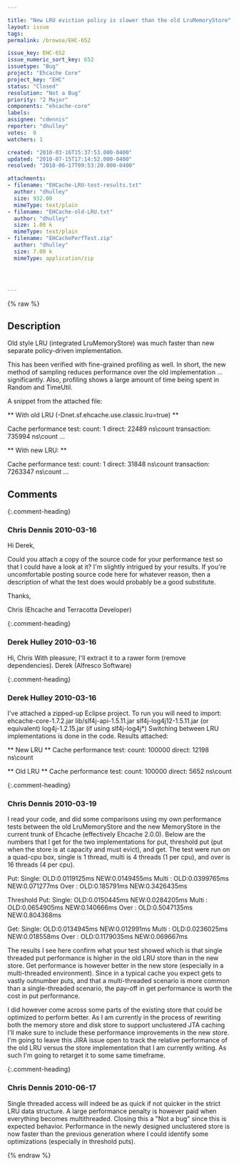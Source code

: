 ```yaml
---

title: "New LRU eviction policy is slower than the old LruMemoryStore"
layout: issue
tags: 
permalink: /browse/EHC-652

issue_key: EHC-652
issue_numeric_sort_key: 652
issuetype: "Bug"
project: "Ehcache Core"
project_key: "EHC"
status: "Closed"
resolution: "Not a Bug"
priority: "2 Major"
components: "ehcache-core"
labels: 
assignee: "cdennis"
reporter: "dhulley"
votes:  0
watchers: 1

created: "2010-03-16T15:37:53.000-0400"
updated: "2010-07-15T17:14:52.000-0400"
resolved: "2010-06-17T09:53:20.000-0400"

attachments:
- filename: "EHCache-LRU-test-results.txt"
  author: "dhulley"
  size: 932.00
  mimeType: text/plain
- filename: "EHCache-old-LRU.txt"
  author: "dhulley"
  size: 1.00 k
  mimeType: text/plain
- filename: "EHCachePerfTest.zip"
  author: "dhulley"
  size: 7.00 k
  mimeType: application/zip




---
```


{% raw %}

## Description

<div markdown="1" class="description">

Old style LRU (integrated LruMemoryStore) was much faster than new separate policy-driven implementation.

This has been verified with fine-grained profiling as well.  In short, the new method of sampling reduces performance over the old implementation ... significantly.  Also, profiling shows a large amount of time being spent in Random and TimeUtil.

A snippet from the attached file:

\*\* With old LRU (-Dnet.sf.ehcache.use.classic.lru=true) \*\*

Cache performance test: 
   count: 1
   direct: 22489 ns\count 
   transaction: 735994 ns\count
...

\*\* With new LRU: \*\*

Cache performance test: 
   count: 1
   direct: 31848 ns\count 
   transaction: 7263347 ns\count
...

</div>

## Comments


{:.comment-heading}
### **Chris Dennis** <span class="date">2010-03-16</span>

<div markdown="1" class="comment">

Hi Derek,

Could you attach a copy of the source code for your performance test so that I could have a look at it?  I'm slightly intrigued by your results.  If you're uncomfortable posting source code here for whatever reason, then a description of what the test does would probably be a good substitute.

Thanks,

Chris 
(Ehcache and Terracotta Developer)

</div>


{:.comment-heading}
### **Derek Hulley** <span class="date">2010-03-16</span>

<div markdown="1" class="comment">

Hi, Chris
With pleasure; I'll extract it to a rawer form (remove dependencies).
Derek
(Alfresco Software)

</div>


{:.comment-heading}
### **Derek Hulley** <span class="date">2010-03-16</span>

<div markdown="1" class="comment">

I've attached a zipped-up Eclipse project.  To run you will need to import:
	ehcache-core-1.7.2.jar
	lib/slf4j-api-1.5.11.jar
	slf4j-log4j12-1.5.11.jar (or equivalent)
	log4j-1.2.15.jar (if using slf4j-log4j\*)
Switching between LRU implementations is done in the code.  Results attached:

\*\* New LRU \*\*
Cache performance test: 
   count: 100000
   direct: 12198 ns\count

\*\* Old LRU \*\*
Cache performance test: 
   count: 100000
   direct: 5652 ns\count



</div>


{:.comment-heading}
### **Chris Dennis** <span class="date">2010-03-19</span>

<div markdown="1" class="comment">

I read your code, and did some comparisons using my own performance tests between the old LruMemoryStore and the new MemoryStore in the current trunk of Ehcache (effectively Ehcache 2.0.0).  Below are the numbers that I get for the two implementations for put, threshold put (put when the store is at capacity and must evict), and get.  The test were run on a quad-cpu box, single is 1 thread, multi is 4 threads (1 per cpu), and over is 16 threads (4 per cpu).

Put:
Single: OLD:0.0119125ms	NEW:0.0149455ms
Multi : OLD:0.0399765ms	NEW:0.071277ms
Over  : OLD:0.185791ms		NEW:0.3426435ms

Threshold Put:
Single: OLD:0.0150445ms	NEW:0.0284205ms
Multi : OLD:0.0654905ms	NEW:0.140666ms
Over  : OLD:0.5047135ms	NEW:0.804368ms

Get:
Single: OLD:0.0134945ms	NEW:0.012991ms
Multi : OLD:0.0236025ms	NEW:0.018558ms
Over  : OLD:0.1179035ms	NEW:0.069667ms

The results I see here confirm what your test showed which is that single threaded put performance is higher in the old LRU store than in the new store.  Get performance is however better in the new store (especially in a multi-threaded environment).  Since in a typical cache you expect gets to vastly outnumber puts, and that a multi-threaded scenario is more common than a single-threaded scenario, the pay-off in get performance is worth the cost in put performance.

I did however come across some parts of the existing store that could be optimized to perform better.  As I am currently in the process of rewriting both the memory store and disk store to support unclustered JTA caching I'll make sure to include these performance improvements in the new store.  I'm going to leave this JIRA issue open to track the relative performance of the old LRU versus the store implementation that I am currently writing.  As such I'm going to retarget it to some same timeframe.

</div>


{:.comment-heading}
### **Chris Dennis** <span class="date">2010-06-17</span>

<div markdown="1" class="comment">

Single threaded access will indeed be as quick if not quicker in the strict LRU data structure.  A large performance penalty is however paid when everything becomes multithreaded.  Closing this a "Not a bug" since this is expected behavior.  Performance in the newly designed unclustered store is now faster than the previous generation where I could identify some optimizations (especially in threshold puts).  

</div>



{% endraw %}
